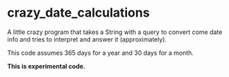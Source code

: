 # crazy_date_calculations
A little crazy program that takes a String with a query to convert come date info and tries to interpret and answer it (approximately).

This code assumes 365 days for a year and 30 days for a month.

**This is experimental code.**
